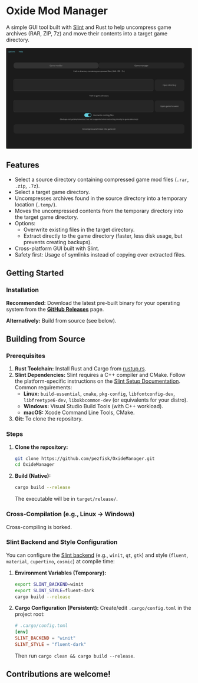 # Oxide Mod Manager

A simple GUI tool built with [Slint](https://slint.dev/) and Rust to help uncompress game archives (RAR, ZIP, 7z) and move their contents into a target game directory.

![Screenshot](assets/program.png)

## Features

*   Select a source directory containing compressed game mod files (`.rar`, `.zip`, `.7z`).
*   Select a target game directory.
*   Uncompresses archives found in the source directory into a temporary location (`.temp/`).
*   Moves the uncompressed contents from the temporary directory into the target game directory.
*   Options:
    *   Overwrite existing files in the target directory.
    *   Extract directly to the game directory (faster, less disk usage, but prevents creating backups).
*   Cross-platform GUI built with Slint.
*   Safety first: Usage of symlinks instead of copying over extracted files.

## Getting Started

### Installation

**Recommended:** Download the latest pre-built binary for your operating system from the [**GitHub Releases**](https://github.com/pezfisk/OxideManager/releases) page.

<!-- TODO: Create releases with binaries for Windows, macOS, Linux if possible -->

**Alternatively:** Build from source (see below).

## Building from Source

### Prerequisites

1.  **Rust Toolchain:** Install Rust and Cargo from [rustup.rs](https://rustup.rs/).
2.  **Slint Dependencies:** Slint requires a C++ compiler and CMake. Follow the platform-specific instructions on the [Slint Setup Documentation](https://slint.dev/docs/get-started/setup). Common requirements:
    *   **Linux:** `build-essential`, `cmake`, `pkg-config`, `libfontconfig-dev`, `libfreetype6-dev`, `libxkbcommon-dev` (or equivalents for your distro).
    *   **Windows:** Visual Studio Build Tools (with C++ workload).
    *   **macOS:** Xcode Command Line Tools, CMake.
3.  **Git:** To clone the repository.

### Steps

1.  **Clone the repository:**
    ```bash
    git clone https://github.com/pezfisk/OxideManager.git
    cd OxideManager
    ```

2.  **Build (Native):**
    ```bash
    cargo build --release
    ```
    The executable will be in `target/release/`.

### Cross-Compilation (e.g., Linux -> Windows)

Cross-compiling is borked.

### Slint Backend and Style Configuration

You can configure the [Slint backend](https://docs.slint.dev/latest/docs/slint/reference/std-widgets/style/) (e.g., `winit`, `qt`, `gtk`) and style (`fluent`, `material`, `cupertino`, `cosmic`) at compile time:

1.  **Environment Variables (Temporary):**
    ```bash
    export SLINT_BACKEND=winit
    export SLINT_STYLE=fluent-dark
    cargo build --release
    ```
2.  **Cargo Configuration (Persistent):** Create/edit `.cargo/config.toml` in the project root:
    ```toml
    # .cargo/config.toml
    [env]
    SLINT_BACKEND = "winit"
    SLINT_STYLE = "fluent-dark"
    ```
    Then run `cargo clean && cargo build --release`.

## Contributions are welcome!

